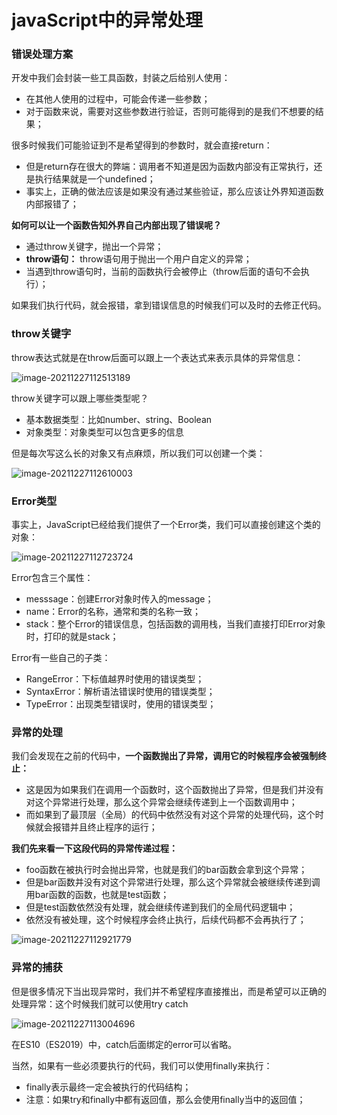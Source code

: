 # javaScript中的异常处理

### 错误处理方案

开发中我们会封装一些工具函数，封装之后给别人使用：

- 在其他人使用的过程中，可能会传递一些参数；
- 对于函数来说，需要对这些参数进行验证，否则可能得到的是我们不想要的结果；

很多时候我们可能验证到不是希望得到的参数时，就会直接return： 

- 但是return存在很大的弊端：调用者不知道是因为函数内部没有正常执行，还是执行结果就是一个undefined； 
- 事实上，正确的做法应该是如果没有通过某些验证，那么应该让外界知道函数内部报错了；

**如何可以让一个函数告知外界自己内部出现了错误呢？**

- 通过throw关键字，抛出一个异常；
- **throw语句：** throw语句用于抛出一个用户自定义的异常；
- 当遇到throw语句时，当前的函数执行会被停止（throw后面的语句不会执行）；

如果我们执行代码，就会报错，拿到错误信息的时候我们可以及时的去修正代码。



### throw关键字

throw表达式就是在throw后面可以跟上一个表达式来表示具体的异常信息：

![image-20211227112513189](D:\截图\事件循环\image-20211227112513189.png)

throw关键字可以跟上哪些类型呢？

- 基本数据类型：比如number、string、Boolean
- 对象类型：对象类型可以包含更多的信息

但是每次写这么长的对象又有点麻烦，所以我们可以创建一个类：

![image-20211227112610003](D:\截图\事件循环\image-20211227112610003.png)



### Error类型

事实上，JavaScript已经给我们提供了一个Error类，我们可以直接创建这个类的对象：

![image-20211227112723724](D:\截图\事件循环\image-20211227112723724.png)

Error包含三个属性：

- messsage：创建Error对象时传入的message； 
- name：Error的名称，通常和类的名称一致；
- stack：整个Error的错误信息，包括函数的调用栈，当我们直接打印Error对象时，打印的就是stack； 

Error有一些自己的子类：

- RangeError：下标值越界时使用的错误类型；
- SyntaxError：解析语法错误时使用的错误类型；
- TypeError：出现类型错误时，使用的错误类型；



### 异常的处理

我们会发现在之前的代码中，**一个函数抛出了异常，调用它的时候程序会被强制终止：**

- 这是因为如果我们在调用一个函数时，这个函数抛出了异常，但是我们并没有对这个异常进行处理，那么这个异常会继续传递到上一个函数调用中；
- 而如果到了最顶层（全局）的代码中依然没有对这个异常的处理代码，这个时候就会报错并且终止程序的运行；

**我们先来看一下这段代码的异常传递过程：**

- foo函数在被执行时会抛出异常，也就是我们的bar函数会拿到这个异常；
- 但是bar函数并没有对这个异常进行处理，那么这个异常就会被继续传递到调用bar函数的函数，也就是test函数；
- 但是test函数依然没有处理，就会继续传递到我们的全局代码逻辑中；
- 依然没有被处理，这个时候程序会终止执行，后续代码都不会再执行了；

![image-20211227112921779](D:\截图\事件循环\image-20211227112921779.png)



### 异常的捕获

​	但是很多情况下当出现异常时，我们并不希望程序直接推出，而是希望可以正确的处理异常：这个时候我们就可以使用try catch

![image-20211227113004696](D:\截图\事件循环\image-20211227113004696.png)

在ES10（ES2019）中，catch后面绑定的error可以省略。

当然，如果有一些必须要执行的代码，我们可以使用finally来执行：

- finally表示最终一定会被执行的代码结构；
- 注意：如果try和finally中都有返回值，那么会使用finally当中的返回值；

